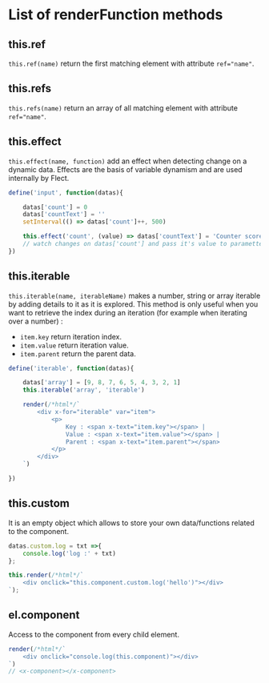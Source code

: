 # List of renderFunction methods

## this.ref

`this.ref(name)` return the first matching element with attribute `ref="name"`.

## this.refs

`this.refs(name)` return an array of all matching element with attribute `ref="name"`.

## this.effect

`this.effect(name, function)` add an effect when detecting change on a dynamic data. Effects are the basis of variable dynamism and are used internally by Flect.

```js
define('input', function(datas){

    datas['count'] = 0
    datas['countText'] = ''
    setInterval(() => datas['count']++, 500)

    this.effect('count', (value) => datas['countText'] = 'Counter score is :' + value)
    // watch changes on datas['count'] and pass it's value to parametter
})
```


## this.iterable

`this.iterable(name, iterableName)` makes a number, string or array iterable by adding details to it as it is explored. This method is only useful when you want to retrieve the index during an iteration (for example when iterating over a number) :

- `item.key` return iteration index.
- `item.value` return iteration value.
- `item.parent` return the parent data.

```js
define('iterable', function(datas){

    datas['array'] = [9, 8, 7, 6, 5, 4, 3, 2, 1]
    this.iterable('array', 'iterable')

    render(/*html*/`
        <div x-for="iterable" var="item">
            <p>
                Key : <span x-text="item.key"></span> |
                Value : <span x-text="item.value"></span> |
                Parent : <span x-text="item.parent"></span>
            </p>
        </div>
    `)

})
```

## this.custom

It is an empty object which allows to store your own data/functions related to the component.

```js
datas.custom.log = txt =>{
    console.log('log :' + txt)
};

this.render(/*html*/`
    <div onclick="this.component.custom.log('hello')"></div>
`);
```

## el.component

Access to the component from every child element.

```js
render(/*html*/`
    <div onclick="console.log(this.component)"></div>
`)
// <x-component></x-component>
```